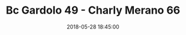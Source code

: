 ---
title: Bc Gardolo 49 - Charly Merano 66
date: 2018-05-28 18:45:00
squadra-a: Bc Gardolo
punteggio-a: 49
squadra-b: Charly Merano
punteggio-b: 66
partite/squadra: under-13-17-18
luogo: Centro Sportivo Trento Nord
categoria: under 13
---